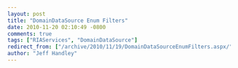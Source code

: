 ```yaml
---
layout: post
title: "DomainDataSource Enum Filters"
date: 2010-11-20 02:10:49 -0800
comments: true
tags: ["RIAServices", "DomainDataSource"]
redirect_from: ["/archive/2010/11/19/DomainDataSourceEnumFilters.aspx/", "/archive/2010/11/19/domaindatasourceenumfilters.aspx"]
author: "Jeff Handley"
---
```



